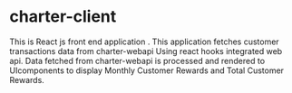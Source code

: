 # charter-client

This is React js front end application .
This application fetches customer transactions data from charter-webapi 
Using react hooks integrated web api. 
Data fetched from charter-webapi is processed and rendered to UIcomponents to display Monthly Customer Rewards and Total Customer Rewards. 

 


